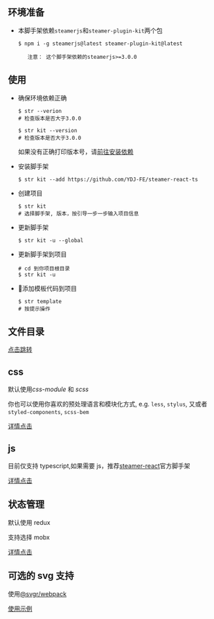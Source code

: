 ## 环境准备
-  本脚手架依赖`steamerjs`和`steamer-plugin-kit`两个包 

    ```shell
    $ npm i -g steamerjs@latest steamer-plugin-kit@latest
    ```

          注意： 这个脚手架依赖的steamerjs>=3.0.0

## 使用

-   确保环境依赖正确

    ```shell
    $ str --verion
    # 检查版本是否大于3.0.0

    $ str kit --version
    # 检查版本是否大于3.0.0
    ```

    如果没有正确打印版本号，请[前往安装依赖](##环境准备)

-   安装脚手架

    ```shell
    $ str kit --add https://github.com/YDJ-FE/steamer-react-ts
    ```

-   创建项目

    ```shell
    $ str kit
    # 选择脚手架, 版本，按引导一步一步输入项目信息
    ```

-   更新脚手架

    ```shell
    $ str kit -u --global
    ```

-   更新脚手架到项目
    ```shell
    # cd 到你项目根目录
    $ str kit -u
    ```

-  添加模板代码到项目
  
   ```shell
   $ str template
   # 按提示操作
   ```

## 文件目录

[点击跳转](./tree.md)

## css

默认使用*css-module* 和 _scss_

你也可以使用你喜欢的预处理语言和模块化方式, e.g. `less`, `stylus`, 又或者`styled-components`, `scss-bem`

[详情点击](./css.md)

## js

目前仅支持 typescript,如果需要 js，推荐[steamer-react](https://github.com/steamerjs/steamer-react)官方脚手架

[详情点击](./js.md)

## 状态管理

默认使用 redux

支持选择 mobx

[详情点击](./store.md)

## 可选的 svg 支持

使用[@svgr/webpack](https://github.com/smooth-code/svgr/tree/master/packages/webpack)

[使用示例](./svg.md)
